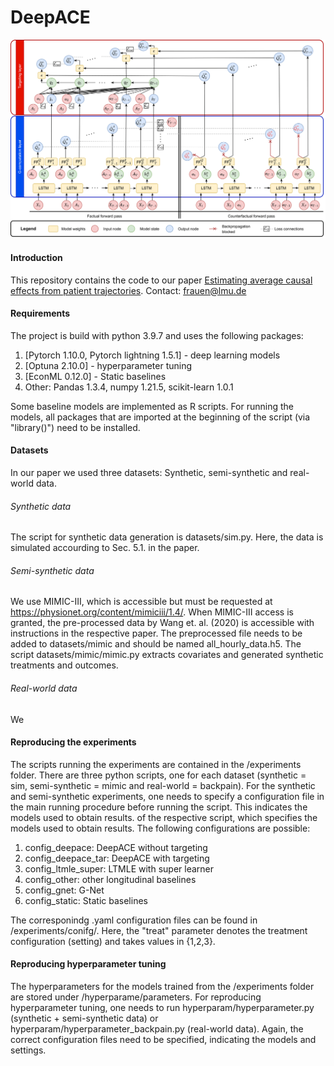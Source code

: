 DeepACE
==============================
![image](https://github.com/DennisFrauen/DeepACE/blob/main/Doc/DeepACE_architecture.png)

#### Introduction
This repository contains the code to our paper [Estimating average causal effects from patient trajectories](https://github.com/DennisFrauen/DeepACE/blob/main/Doc/DeepACE_submission.pdf).
Contact: frauen@lmu.de

#### Requirements
The project is build with python 3.9.7 and uses the following packages:
1. [Pytorch 1.10.0, Pytorch lightning 1.5.1] - deep learning models
2. [Optuna 2.10.0] - hyperparameter tuning
3. [EconML 0.12.0] - Static baselines
4. Other: Pandas 1.3.4, numpy 1.21.5, scikit-learn 1.0.1

Some baseline models are implemented as R scripts. For running the models, all packages that are imported at the beginning of the script (via "library()") need to be installed.

#### Datasets
In our paper we used three datasets: Synthetic, semi-synthetic and real-world data. 

###### Synthetic data
The script for synthetic data generation is datasets/sim.py. Here, the data is simulated accourding to Sec. 5.1. in the paper.

###### Semi-synthetic data
We use MIMIC-III, which is accessible but must be requested at https://physionet.org/content/mimiciii/1.4/. When MIMIC-III access is granted, the pre-processed data by Wang et. al. (2020) is accessible with instructions in the respective paper. The preprocessed file needs to be added to datasets/mimic and should be named all_hourly_data.h5. The script datasets/mimic/mimic.py extracts covariates and generated synthetic treatments and outcomes.

###### Real-world data
We

#### Reproducing the experiments
The scripts running the experiments are contained in the /experiments folder. There are three python scripts, one for each dataset (synthetic = sim, semi-synthetic = mimic and real-world = backpain). 
For the synthetic and semi-synthetic experiments, one needs to specify a configuration file in the main running procedure before running the script. This indicates the models used to obtain results. of the respective script, which specifies the models used to obtain results. The following configurations are possible:

1. config_deepace: DeepACE without targeting
2. config_deepace_tar: DeepACE with targeting
3. config_ltmle_super: LTMLE with super learner
4. config_other: other longitudinal baselines
5. config_gnet: G-Net
6. config_static: Static baselines

The corresponindg .yaml configuration files can be found in /experiments/conifg/. Here, the "treat" parameter denotes the treatment configuration (setting) and takes values in {1,2,3}.

#### Reproducing hyperparameter tuning
The hyperparameters for the models trained from the /experiments folder are stored under /hyperparame/parameters. For reproducing hyperparameter tuning, one needs to run hyperparam/hyperparameter.py (synthetic + semi-synthetic data) or hyperparam/hyperparameter_backpain.py (real-world data). Again, the correct configuration files need to be specified, indicating the models and settings.

